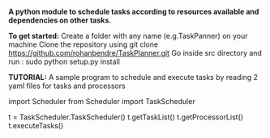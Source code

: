 **A python module to schedule tasks according to resources available and dependencies on other tasks.**

**To get started:**
Create a folder with any name (e.g.TaskPanner) on your machine
Clone the repository using git clone https://github.com/rohanbendre/TaskPlanner.git
Go inside src directory and run : sudo python setup.py install

**TUTORIAL:**
A sample program to schedule and execute tasks by reading 2 yaml files for tasks and processors

import Scheduler
from Scheduler import TaskScheduler

t = TaskScheduler.TaskScheduler()
t.getTaskList(<filepath of your yaml file>)
t.getProcessorList(<filepath of your yaml file>)
t.executeTasks()